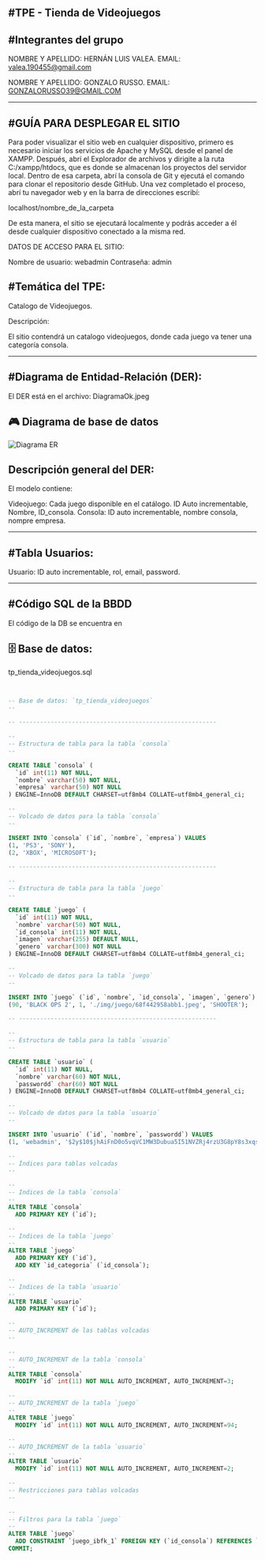 #TPE - Tienda de Videojuegos
---------------------------------------

#Integrantes del grupo
---------------------------------------

NOMBRE Y APELLIDO: HERNÁN LUIS VALEA.
EMAIL: valea.190455@gmail.com

NOMBRE Y APELLIDO: GONZALO RUSSO. 
EMAIL: GONZALORUSSO39@GMAIL.COM

---------------------------------------
#GUÍA PARA DESPLEGAR EL SITIO
---------------------------------------

Para poder visualizar el sitio web en cualquier dispositivo, primero es necesario iniciar los servicios de Apache y MySQL desde el panel de XAMPP.
Después, abrí el Explorador de archivos y dirigite a la ruta C:/xampp/htdocs, que es donde se almacenan los proyectos del servidor local.
Dentro de esa carpeta, abrí la consola de Git y ejecutá el comando para clonar el repositorio desde GitHub.
Una vez completado el proceso, abrí tu navegador web y en la barra de direcciones escribí:

localhost/nombre_de_la_carpeta

De esta manera, el sitio se ejecutará localmente y podrás acceder a él desde cualquier dispositivo conectado a la misma red.

DATOS DE ACCESO PARA EL SITIO:

Nombre de usuario: webadmin
Contraseña: admin

#Temática del TPE:
---------------------------------------

Catalogo de Videojuegos.

Descripción:

El sitio contendrá un catalogo videojuegos, donde cada juego va tener una categoría consola.

--------------------------------------------------------
#Diagrama de Entidad-Relación (DER): 
-------------------------------------------------------
El DER está en el archivo: 
DiagramaOk.jpeg
## 🎮 Diagrama de base de datos

 
![Diagrama ER](./DiagramaOk.jpeg)

Descripción general del DER:
----------------------------
El modelo contiene:

Videojuego: Cada juego disponible en el catálogo. ID Auto incrementable, Nombre, ID_consola.
Consola: ID auto incrementable, nombre consola, nompre empresa.


---------------------------------------------------------------

#Tabla Usuarios:
-------------------------------------------------------------
Usuario: ID auto incrementable, rol, email, password.

---------------------------------------------------------

#Código SQL de la BBDD
-----------------------------------------------------------

El código de la DB se encuentra en


## 🗄️ Base de datos:
tp_tienda_videojuegos.sql

```sql

 
-- Base de datos: `tp_tienda_videojuegos`
--

-- --------------------------------------------------------

--
-- Estructura de tabla para la tabla `consola`
--

CREATE TABLE `consola` (
  `id` int(11) NOT NULL,
  `nombre` varchar(50) NOT NULL,
  `empresa` varchar(50) NOT NULL
) ENGINE=InnoDB DEFAULT CHARSET=utf8mb4 COLLATE=utf8mb4_general_ci;

--
-- Volcado de datos para la tabla `consola`
--

INSERT INTO `consola` (`id`, `nombre`, `empresa`) VALUES
(1, 'PS3', 'SONY'),
(2, 'XBOX', 'MICROSOFT');

-- --------------------------------------------------------

--
-- Estructura de tabla para la tabla `juego`
--

CREATE TABLE `juego` (
  `id` int(11) NOT NULL,
  `nombre` varchar(50) NOT NULL,
  `id_consola` int(11) NOT NULL,
  `imagen` varchar(255) DEFAULT NULL,
  `genero` varchar(300) NOT NULL
) ENGINE=InnoDB DEFAULT CHARSET=utf8mb4 COLLATE=utf8mb4_general_ci;

--
-- Volcado de datos para la tabla `juego`
--

INSERT INTO `juego` (`id`, `nombre`, `id_consola`, `imagen`, `genero`) VALUES
(90, 'BLACK OPS 2', 1, './img/juego/68f442958abb1.jpeg', 'SHOOTER');

-- --------------------------------------------------------

--
-- Estructura de tabla para la tabla `usuario`
--

CREATE TABLE `usuario` (
  `id` int(11) NOT NULL,
  `nombre` varchar(60) NOT NULL,
  `passwordd` char(60) NOT NULL
) ENGINE=InnoDB DEFAULT CHARSET=utf8mb4 COLLATE=utf8mb4_general_ci;

--
-- Volcado de datos para la tabla `usuario`
--

INSERT INTO `usuario` (`id`, `nombre`, `passwordd`) VALUES
(1, 'webadmin', '$2y$10$jhAiFnD0o5vqVC1MW3Dubua5I51NVZRj4rzU3G8pY8s3xqsQm40W.');

--
-- Índices para tablas volcadas
--

--
-- Indices de la tabla `consola`
--
ALTER TABLE `consola`
  ADD PRIMARY KEY (`id`);

--
-- Indices de la tabla `juego`
--
ALTER TABLE `juego`
  ADD PRIMARY KEY (`id`),
  ADD KEY `id_categoria` (`id_consola`);

--
-- Indices de la tabla `usuario`
--
ALTER TABLE `usuario`
  ADD PRIMARY KEY (`id`);

--
-- AUTO_INCREMENT de las tablas volcadas
--

--
-- AUTO_INCREMENT de la tabla `consola`
--
ALTER TABLE `consola`
  MODIFY `id` int(11) NOT NULL AUTO_INCREMENT, AUTO_INCREMENT=3;

--
-- AUTO_INCREMENT de la tabla `juego`
--
ALTER TABLE `juego`
  MODIFY `id` int(11) NOT NULL AUTO_INCREMENT, AUTO_INCREMENT=94;

--
-- AUTO_INCREMENT de la tabla `usuario`
--
ALTER TABLE `usuario`
  MODIFY `id` int(11) NOT NULL AUTO_INCREMENT, AUTO_INCREMENT=2;

--
-- Restricciones para tablas volcadas
--

--
-- Filtros para la tabla `juego`
--
ALTER TABLE `juego`
  ADD CONSTRAINT `juego_ibfk_1` FOREIGN KEY (`id_consola`) REFERENCES `consola` (`id`) ON DELETE CASCADE ON UPDATE CASCADE;
COMMIT;
